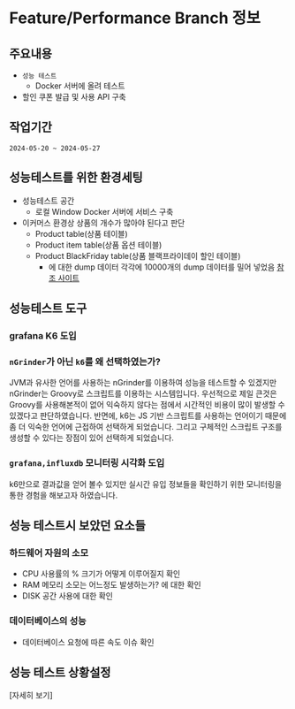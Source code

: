 # Feature/Performance Branch 정보

## 주요내용
+ `성능 테스트`
  + Docker 서버에 올려 테스트
+ 할인 쿠폰 발급 및 사용 API 구축


## 작업기간
`2024-05-20 ~ 2024-05-27`


## 성능테스트를 위한 환경세팅
+ 성능테스트 공간
  + 로컬 Window Docker 서버에 서비스 구축
+ 이커머스 환경상 상품의 개수가 많아야 된다고 판단
  + Product table(상품 테이블)
  + Product item table(상품 옵션 테이블)
  + Product BlackFriday table(상품 블랙프라이데이 할인 테이블)
    + 에 대한 dump 데이터 각각에 10000개의 dump 데이터를 밀어 넣었음 [참조 사이트](https://www.mockaroo.com/)


## 성능테스트 도구

### grafana K6 도입
### `nGrinder`가 아닌 `k6`를 왜 선택하였는가?
JVM과 유사한 언어를 사용하는 nGrinder를 이용하여 성능을 테스트할 수 있겠지만 nGrinder는 Groovy로 스크립트를 이용하는 시스템입니다.
우선적으로 제일 큰것은 Groovy를 사용해본적이 없어 익숙하지 않다는 점에서 시간적인 비용이 많이 발생할 수 있겠다고 판단하였습니다.
반면에, k6는 JS 기반 스크립트를 사용하는 언어이기 때문에 좀 더 익숙한 언어에 근접하여 선택하게 되었습니다. 그리고 구체적인 스크립트 구조를 생성할 수 있다는 장점이 있어 선택하게 되었습니다.

### `grafana,influxdb` 모니터링 시각화 도입
k6만으로 결과값을 얻어 볼수 있지만 실시간 유입 정보들을 확인하기 위한 모니터링을 통한 경험을 해보고자 하였습니다.


## 성능 테스트시 보았던 요소들
### 하드웨어 자원의 소모
+ CPU 사용률의 % 크기가 어떻게 이루어질지 확인
+ RAM 메모리 소모는 어느정도 발생하는가? 에 대한 확인
+ DISK 공간 사용에 대한 확인

### 데이터베이스의 성능
+ 데이터베이스 요청에 따른 속도 이슈 확인


## 성능 테스트 상황설정
[자세히 보기]

